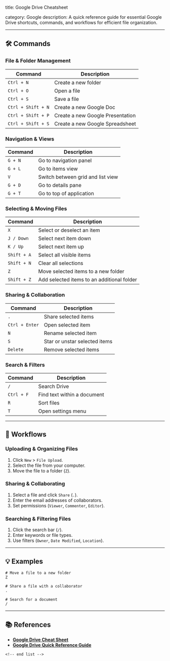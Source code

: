 title: Google Drive Cheatsheet

category: Google
description: A quick reference guide for essential Google Drive shortcuts, commands, and workflows for efficient file organization.

---

## 🛠️ Commands

### **File & Folder Management**

| Command              | Description                      |
| -------------------- | -------------------------------- |
| `Ctrl + N`         | Create a new folder              |
| `Ctrl + O`         | Open a file                      |
| `Ctrl + S`         | Save a file                      |
| `Ctrl + Shift + N` | Create a new Google Doc          |
| `Ctrl + Shift + P` | Create a new Google Presentation |
| `Ctrl + Shift + S` | Create a new Google Spreadsheet  |

### **Navigation & Views**

| Command   | Description                       |
| --------- | --------------------------------- |
| `G + N` | Go to navigation panel            |
| `G + L` | Go to items view                  |
| `V`     | Switch between grid and list view |
| `G + D` | Go to details pane                |
| `G + T` | Go to top of application          |

### **Selecting & Moving Files**

| Command       | Description                                |
| ------------- | ------------------------------------------ |
| `X`         | Select or deselect an item                 |
| `J / Down`  | Select next item down                      |
| `K / Up`    | Select next item up                        |
| `Shift + A` | Select all visible items                   |
| `Shift + N` | Clear all selections                       |
| `Z`         | Move selected items to a new folder        |
| `Shift + Z` | Add selected items to an additional folder |

### **Sharing & Collaboration**

| Command          | Description                   |
| ---------------- | ----------------------------- |
| `.`            | Share selected items          |
| `Ctrl + Enter` | Open selected item            |
| `N`            | Rename selected item          |
| `S`            | Star or unstar selected items |
| `Delete`       | Remove selected items         |

### **Search & Filters**

| Command      | Description                 |
| ------------ | --------------------------- |
| `/`        | Search Drive                |
| `Ctrl + F` | Find text within a document |
| `R`        | Sort files                  |
| `T`        | Open settings menu          |

---

## 🔄 Workflows

### **Uploading & Organizing Files**

1. Click `New` > `File Upload`.
2. Select the file from your computer.
3. Move the file to a folder (`Z`).

### **Sharing & Collaborating**

1. Select a file and click `Share` (`.`).
2. Enter the email addresses of collaborators.
3. Set permissions (`Viewer`, `Commenter`, `Editor`).

### **Searching & Filtering Files**

1. Click the search bar (`/`).
2. Enter keywords or file types.
3. Use filters (`Owner`, `Date Modified`, `Location`).

---

## 💡 Examples

```shell
# Move a file to a new folder
Z

# Share a file with a collaborator
.

# Search for a document
/
```

---

## 📚 References

- **[Google Drive Cheat Sheet](https://support.google.com/a/users/answer/9300017?hl=en)**
- **[Google Drive Quick Reference Guide](https://www.customguide.com/cheat-sheet/google-drive-quick-reference.pdf)**

```
<!-- end list -->
```
